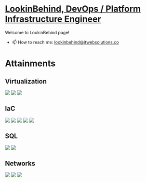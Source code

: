 # [LookinBehind, DevOps / Platform Infrastructure Engineer](https://github.com/LookinBehind/)

Welcome to LookinBehind page!

- 📫 How to reach me: lookinbehind@itwebsolutions.co

# Attainments

## Virtualization

![](https://img.shields.io/badge/Virtualization-VMware-informational?style=flat&logo=vmware&logoColor=white&color=e00909)
![](https://img.shields.io/badge/Virtualization-NSX-informational?style=flat&logo=vmware&logoColor=white&color=e00909)
![](https://img.shields.io/badge/Virtualization-HyperV-informational?style=flat&logo=microsoft&logoColor=white&color=e00909)

## IaC

![](https://img.shields.io/badge/Containerization-Docker-informational?style=flat&logo=docker&logoColor=white&color=e00909)
![](https://img.shields.io/badge/Orkestration-K8S-informational?style=flat&logo=kubernetes&logoColor=white&color=e00909)
![](https://img.shields.io/badge/ConfigManagement-Ansible-informational?style=flat&logo=ansible&logoColor=white&color=e00909)
![](https://img.shields.io/badge/IaC-Terraform-informational?style=flat&logo=terraform&logoColor=white&color=e00909)
![](https://img.shields.io/badge/Pipelines-GitLabCI-informational?style=flat&logo=gitlab&logoColor=white&color=e00909)

## SQL

![](https://img.shields.io/badge/SQL-MySQL-informational?style=flat&logo=mysql&logoColor=white&color=e00909)
![](https://img.shields.io/badge/SQL-PostgreSQL-informational?style=flat&logo=postgresql&logoColor=white&color=e00909)

## Networks

![](https://img.shields.io/badge/Network-Juniper-informational?style=flat&logo=cisco&logoColor=white&color=e00909)
![](https://img.shields.io/badge/Network-MikroTiK-informational?style=flat&logo=cisco&logoColor=white&color=e00909)
![](https://img.shields.io/badge/Network-Cisco-informational?style=flat&logo=cisco&logoColor=white&color=e00909)
